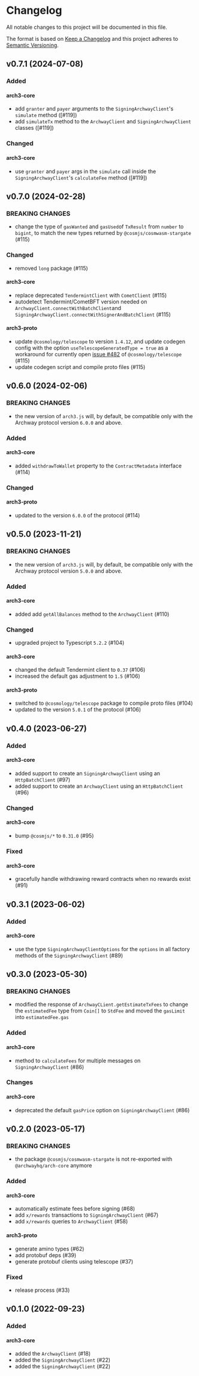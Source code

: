 # Changelog

All notable changes to this project will be documented in this file.

The format is based on [Keep a Changelog](http://keepachangelog.com/)
and this project adheres to [Semantic Versioning](http://semver.org/).

## v0.7.1 (2024-07-08)

### Added

#### **arch3-core**

- add `granter` and `payer` arguments to the `SigningArchwayClient`'s
`simulate` method ([#119])
- add `simulateTx` method to the `ArchwayClient` and `SigningArchwayClient`
classes ([#119])

### Changed

#### **arch3-core**

- use `granter` and `payer` args in the `simulate` call inside the
`SigningArchwayClient`'s `calculateFee` method ([#119])

## v0.7.0 (2024-02-28)

### BREAKING CHANGES

- change the type of `gasWanted` and `gasUsed`of `TxResult` from `number` to `bigint`,
  to match the new types returned by `@cosmjs/cosmwasm-stargate` (#115)

### Changed

- removed `long` package (#115)

#### **arch3-core**

- replace deprecated `TendermintClient` with `CometClient` (#115)
- autodetect Tendermint/CometBFT version needed on
  `ArchwayClient.connectWithBatchClient`and
  `SigningArchwayClient.connectWithSignerAndBatchClient` (#115)

#### **arch3-proto**

- update `@cosmology/telescope` to version `1.4.12`, and update codegen config
  with the option `useTelescopeGeneratedType = true` as a workaround for
  currently open
  [issue #482](https://github.com/cosmology-tech/telescope/issues/482)
  of `@cosmology/telescope` (#115)
- update codegen script and compile proto files (#115)

## v0.6.0 (2024-02-06)

### BREAKING CHANGES

- the new version of `arch3.js` will, by default, be compatible only with the
  Archway protocol version `6.0.0` and above.

### Added

#### **arch3-core**

- added `withdrawToWallet` property to the `ContractMetadata` interface (#114)

### Changed

#### **arch3-proto**

- updated to the version `6.0.0` of the protocol (#114)

## v0.5.0 (2023-11-21)

### BREAKING CHANGES

- the new version of `arch3.js` will, by default, be compatible only with the
  Archway protocol version `5.0.0` and above.

### Added

#### **arch3-core**

- added add `getAllBalances` method to the `ArchwayClient` (#110)

### Changed

- upgraded project to Typescript `5.2.2` (#104)

#### **arch3-core**

- changed the default Tendermint client to `0.37` (#106)
- increased the default gas adjustment to `1.5` (#106)

#### **arch3-proto**

- switched to `@cosmology/telescope` package to compile proto files (#104)
- updated to the version `5.0.1` of the protocol (#106)

## v0.4.0 (2023-06-27)

### Added

#### **arch3-core**

- added support to create an `SigningArchwayClient` using an
  `HttpBatchClient` (#97)
- added support to create an `ArchwayClient` using an `HttpBatchClient` (#96)

### Changed

#### **arch3-core**

- bump `@cosmjs/*` to `0.31.0` (#95)

### Fixed

#### **arch3-core**

- gracefully handle withdrawing reward contracts when no rewards exist (#91)

## v0.3.1 (2023-06-02)

### Added

#### **arch3-core**

- use the type `SigningArchwayClientOptions` for the `options` in all factory
  methods of the `SigningArchwayClient` (#89)

## v0.3.0 (2023-05-30)

### BREAKING CHANGES

- modified the response of `ArchwayCLient.getEstimateTxFees` to change the
  `estimatedFee` type from `Coin[]` to `StdFee` and moved the `gasLimit`
  into `estimatedFee.gas`

### Added

#### **arch3-core**

- method to `calculateFees` for multiple messages on
  `SigningArchwayClient` (#86)

### Changes

#### **arch3-core**

- deprecated the default `gasPrice` option on `SigningArchwayClient` (#86)

## v0.2.0 (2023-05-17)

### BREAKING CHANGES

- the package `@cosmjs/cosmwasm-stargate` is not re-exported with
  `@archwayhq/arch-core` anymore

### Added

#### **arch3-core**

- automatically estimate fees before signing (#68)
- add `x/rewards` transactions to `SigningArchwayClient` (#67)
- add `x/rewards` queries to `ArchwayClient` (#58)

#### **arch3-proto**

- generate amino types (#62)
- add protobuf deps (#39)
- generate protobuf clients using telescope (#37)

### Fixed

- release process (#33)

## v0.1.0 (2022-09-23)

### Added

#### **arch3-core**

- added the `ArchwayClient` (#18)
- added the `SigningArchwayClient` (#22)
- added the `SigningArchwayClient` (#22)
